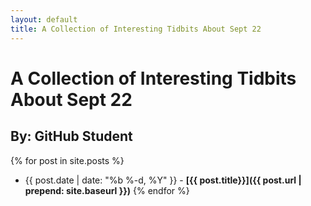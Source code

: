 ```yaml
---
layout: default
title: A Collection of Interesting Tidbits About Sept 22
---
```


# A Collection of Interesting Tidbits About Sept 22

## By: GitHub Student

{% for post in site.posts %}
  * {{ post.date | date: "%b %-d, %Y" }} - **[{{ post.title}}]({{ post.url | prepend: site.baseurl }})**
{% endfor %}
